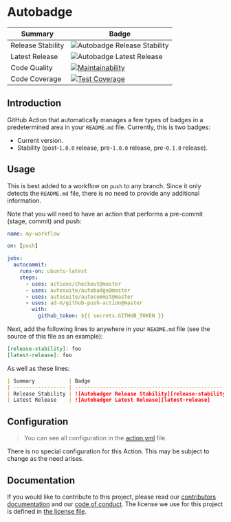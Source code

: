 # Autobadge

| Summary           | Badge                                              |
| ----------------- | -------------------------------------------------- |
| Release Stability | ![Autobadge Release Stability][release-stability] |
| Latest Release    | ![Autobadge Latest Release][latest-release]       |
| Code Quality      | [![Maintainability][quality-image]][quality-link]  |
| Code Coverage     | [![Test Coverage][coverage-image]][coverage-link]  |

[release-stability]: https://img.shields.io/static/v1?label=latest&message=0.1.0&color=purple
[latest-release]: https://img.shields.io/static/v1?label=stability&message=prerelease&color=yellow
[quality-image]: https://api.codeclimate.com/v1/badges/74ffb9e627a105dd7a43/maintainability
[quality-link]: https://codeclimate.com/github/autosuite/autobadge/maintainability
[coverage-image]: https://api.codeclimate.com/v1/badges/74ffb9e627a105dd7a43/test_coverage
[coverage-link]: https://codeclimate.com/github/autosuite/autobadge/test_coverage

## Introduction

GitHub Action that automatically manages a few types of badges in a predetermined area in your `README.md` file. Currently, this is two badges:

- Current version.
- Stability (post-`1.0.0` release, pre-`1.0.0` release, pre-`0.1.0` release).

## Usage

This is best added to a workflow on `push` to any branch. Since it only detects the `README.md` file, there is no need to provide any additional information.

Note that you will need to have an action that performs a pre-commit (stage, commit) and push:

```yaml
name: my-workflow

on: [push]

jobs:
  autocommit:
    runs-on: ubuntu-latest
    steps:
      - uses: actions/checkout@master
      - uses: autosuite/autobadge@master
      - uses: autosuite/autocommit@master
      - uses: ad-m/github-push-action@master
        with:
          github_token: ${{ secrets.GITHUB_TOKEN }}
```

Next, add the following lines to anywhere in your `README.md` file (see the source of this file as an example):

```md
[release-stability]: foo
[latest-release]: foo
```

As well as these lines:

```md
| Summary           | Badge                                              |
| ----------------- | -------------------------------------------------- |
| Release Stability | ![Autobadger Release Stability][release-stability] |
| Latest Release    | ![Autobadger Latest Release][latest-release]       |
```

## Configuration

> You can see all configuration in the [action.yml](action.yml) file.

There is no special configuration for this Action. This may be subject to change as the need arises.

## Documentation

If you would like to contribute to this project, please read our [contributors documentation](CONTRIBUTING.md) and our [code of conduct](CODE_OF_CONDUCT.md). The license we use for this project is defined in [the license file](LICENSE).
